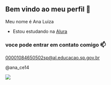 ## Bem vindo ao meu perfil 🌸

Meu nome é Ana Luiza 

- Estou estudando na [Alura](www.alura.com.br)

### voce pode entrar em contato comigo 📫

00001084650502sp@al.educacao.sp.gov.br

@ana_ce14

![](https://media.tenor.com/0XsDOR0-6yMAAAAi/gojo-satoru-satoru-gojo.gif)
